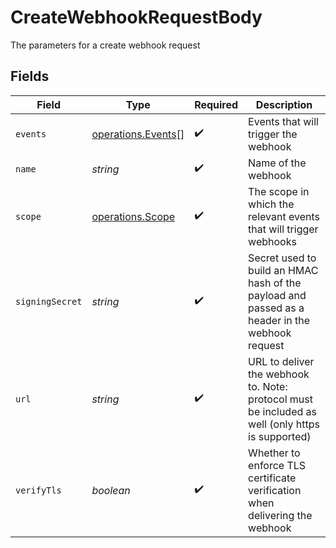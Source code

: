 # CreateWebhookRequestBody

The parameters for a create webhook request


## Fields

| Field                                                                                            | Type                                                                                             | Required                                                                                         | Description                                                                                      |
| ------------------------------------------------------------------------------------------------ | ------------------------------------------------------------------------------------------------ | ------------------------------------------------------------------------------------------------ | ------------------------------------------------------------------------------------------------ |
| `events`                                                                                         | [operations.Events](../../../sdk/models/operations/events.md)[]                                  | :heavy_check_mark:                                                                               | Events that will trigger the webhook                                                             |
| `name`                                                                                           | *string*                                                                                         | :heavy_check_mark:                                                                               | Name of the webhook                                                                              |
| `scope`                                                                                          | [operations.Scope](../../../sdk/models/operations/scope.md)                                      | :heavy_check_mark:                                                                               | The scope in which the relevant events that will trigger webhooks                                |
| `signingSecret`                                                                                  | *string*                                                                                         | :heavy_check_mark:                                                                               | Secret used to build an HMAC hash of the payload and passed as a header in the webhook request   |
| `url`                                                                                            | *string*                                                                                         | :heavy_check_mark:                                                                               | URL to deliver the webhook to. Note: protocol must be included as well (only https is supported) |
| `verifyTls`                                                                                      | *boolean*                                                                                        | :heavy_check_mark:                                                                               | Whether to enforce TLS certificate verification when delivering the webhook                      |